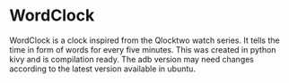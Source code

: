# WordClock
WordClock is a clock inspired from the Qlocktwo watch series. It tells the time in form of words for every five minutes. This was created in python kivy and is compilation ready. The adb version may need changes according to the latest version available in ubuntu.
